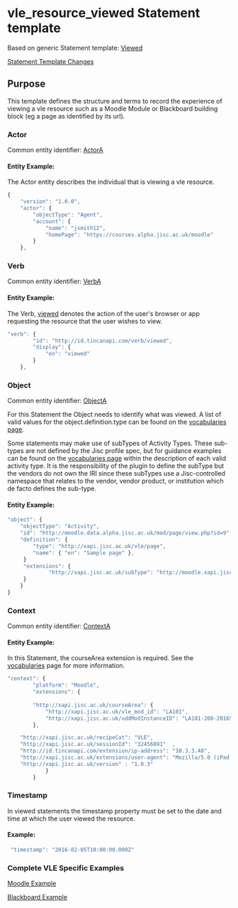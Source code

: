 # vle_resource_viewed Statement template

Based on generic Statement template: [Viewed](/generic/view.md)

[Statement Template Changes](/version_changes.md#vle-resource-viewed)

## Purpose
This template defines the structure and terms to record the experience of viewing a vle resource such as a Moodle Module or Blackboard building block (eg a page as identified by its url).

### Actor
Common entity identifier: [ActorA](/common_structures.md#actora)

#### Entity Example:
The Actor entity describes the individual that is viewing a vle resource.

``` Javascript
{
    "version": "1.0.0",
    "actor": {
        "objectType": "Agent",
        "account": {
            "name": "jsmith12",
            "homePage": "https://courses.alpha.jisc.ac.uk/moodle"
        }
    },
```

### Verb
Common entity identifier: [VerbA](/common_structures.md#verba)

#### Entity Example:
The Verb, [viewed](/vocabulary.md#verb) denotes the action of the user's browser or app requesting the resource that the user wishes to view.


``` javascript
"verb": {
        "id": "http://id.tincanapi.com/verb/viewed",
        "display": {
            "en": "viewed"
        }
    },
```

### Object
Common entity identifier:  [ObjectA](/common_structures.md#objecta)

For this Statement the Object needs to identify what was viewed. A list of valid values for the object.definition.type can be found on the [vocabularies page](/vocabulary.md#activity-types).

Some statements may make use of subTypes of Activity Types. These sub-types are not defined by the Jisc profile spec, but for guidance examples can be found on the [vocabularies page](/vocabulary.md#activity-types) within the description of each valid activity type. It is the responsibility of the plugin to define the subType but the vendors do not own the IRI since these subTypes use a Jisc-controlled namespace that relates to the vendor, vendor product, or institution which de facto defines the sub-type.


#### Entity Example:

``` javascript
"object": {
	"objectType": "Activity",
	"id": "http://moodle.data.alpha.jisc.ac.uk/mod/page/view.php?id=9" 	 	
	"definition": {
		"type": "http://xapi.jisc.ac.uk/vle/page",			
		"name": { "en": "Sample page" },			   
	 }
	 "extensions": {
     		 "http://xapi.jisc.ac.uk/subType": "http://moodle.xapi.jisc.ac.uk/page"
	 }
    }
}
```

### Context

Common entity identifier: [ContextA](/common_structures.md#contexta)  



#### Entity Example:
In this Statement, the courseArea extension is required. See the [vocabularies](/vocabulary.md#coursearea) page for more information.

``` javascript
"context": {
        "platform": "Moodle",
        "extensions": {
	
      	"http://xapi.jisc.ac.uk/courseArea": {
			"http://xapi.jisc.ac.uk/vle_mod_id": "LA101",
			"http://xapi.jisc.ac.uk/uddModInstanceID": "LA101-200-2016S1-0"
		},

    "http://xapi.jisc.ac.uk/recipeCat": "VLE",				
	"http://xapi.jisc.ac.uk/sessionId": "32456891"  ,
	"http://id.tincanapi.com/extension/ip-address": "10.3.3.48",
    "http://xapi.jisc.ac.uk/extensions/user-agent": "Mozilla/5.0 (iPad; U; CPU OS 3_2_1 like Mac OS X; en-us) AppleWebKit/531.21.10 (KHTML, like Gecko) Mobile/7B405",
	"http://xapi.jisc.ac.uk/version" : "1.0.3"
			}
        }
```

### Timestamp

In viewed statements the timestamp property must be set to the date and time at which the user viewed the resource.

#### Example:

``` javascript
 "timestamp": "2016-02-05T10:00:00.000Z"
```

### Complete VLE Specific Examples
[Moodle Example](/vle/moodle/moduleview.js)

[Blackboard Example](/vle/blackboard/course_content_access.json)

